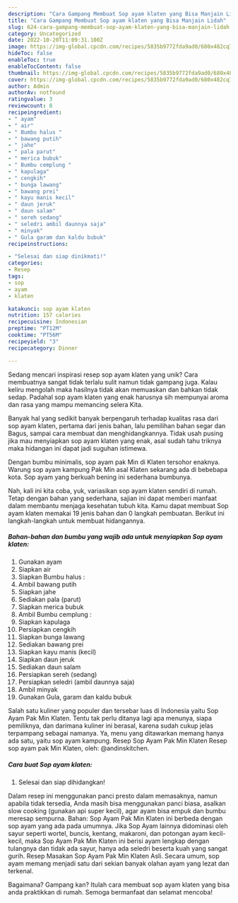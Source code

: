 ```yaml
---
description: "Cara Gampang Membuat Sop ayam klaten yang Bisa Manjain Lidah"
title: "Cara Gampang Membuat Sop ayam klaten yang Bisa Manjain Lidah"
slug: 624-cara-gampang-membuat-sop-ayam-klaten-yang-bisa-manjain-lidah
category: Uncategorized
date: 2022-10-20T11:09:31.100Z
image: https://img-global.cpcdn.com/recipes/5835b9772fda9ad0/680x482cq70/sop-ayam-klaten-foto-resep-utama.jpg
hideToc: false
enableToc: true
enableTocContent: false
thumbnail: https://img-global.cpcdn.com/recipes/5835b9772fda9ad0/680x482cq70/sop-ayam-klaten-foto-resep-utama.jpg
cover: https://img-global.cpcdn.com/recipes/5835b9772fda9ad0/680x482cq70/sop-ayam-klaten-foto-resep-utama.jpg
author: Admin
authorAv: notfound
ratingvalue: 3
reviewcount: 8
recipeingredient:
- " ayam"
- " air"
- " Bumbu halus "
- " bawang putih"
- " jahe"
- " pala parut"
- " merica bubuk"
- " Bumbu cemplung "
- " kapulaga"
- " cengkih"
- " bunga lawang"
- " bawang prei"
- " kayu manis kecil"
- " daun jeruk"
- " daun salam"
- " sereh sedang"
- " seledri ambil daunnya saja"
- " minyak"
- " Gula garam dan kaldu bubuk"
recipeinstructions:

- "Selesai dan siap dinikmati!"
categories:
- Resep
tags:
- sop
- ayam
- klaten

katakunci: sop ayam klaten 
nutrition: 157 calories
recipecuisine: Indonesian
preptime: "PT12M"
cooktime: "PT56M"
recipeyield: "3"
recipecategory: Dinner

---
```





Sedang mencari inspirasi resep sop ayam klaten yang unik? Cara membuatnya sangat tidak terlalu sulit namun tidak gampang juga. Kalau keliru mengolah maka hasilnya tidak akan memuaskan dan bahkan tidak sedap. Padahal sop ayam klaten yang enak harusnya sih mempunyai aroma dan rasa yang mampu memancing selera Kita.





Banyak hal yang sedikit banyak berpengaruh terhadap kualitas rasa dari sop ayam klaten, pertama dari jenis bahan, lalu pemilihan bahan segar dan Bagus, sampai cara membuat dan menghidangkannya. Tidak usah pusing jika mau menyiapkan sop ayam klaten yang enak,      asal sudah tahu triknya maka hidangan ini dapat jadi suguhan istimewa.














Dengan bumbu minimalis, sop ayam pak Min di Klaten tersohor enaknya. Warung sop ayam kampung Pak Min asal Klaten sekarang ada di bebebapa kota. Sop ayam yang berkuah bening ini sederhana bumbunya.






Nah, kali ini kita coba, yuk, variasikan sop ayam klaten sendiri di rumah. Tetap dengan bahan yang sederhana, sajian ini dapat memberi manfaat dalam membantu menjaga kesehatan tubuh kita. Kamu dapat membuat Sop ayam klaten memakai 19 jenis bahan dan 0 langkah pembuatan. Berikut ini langkah-langkah untuk membuat hidangannya.

<!--inarticleads1-->

##### Bahan-bahan dan bumbu yang wajib ada untuk menyiapkan Sop ayam klaten:

1. Gunakan  ayam
1. Siapkan  air
1. Siapkan  Bumbu halus :
1. Ambil  bawang putih
1. Siapkan  jahe
1. Sediakan  pala (parut)
1. Siapkan  merica bubuk
1. Ambil  Bumbu cemplung :
1. Siapkan  kapulaga
1. Persiapkan  cengkih
1. Siapkan  bunga lawang
1. Sediakan  bawang prei
1. Siapkan  kayu manis (kecil)
1. Siapkan  daun jeruk
1. Sediakan  daun salam
1. Persiapkan  sereh (sedang)
1. Persiapkan  seledri (ambil daunnya saja)
1. Ambil  minyak
1. Gunakan  Gula, garam dan kaldu bubuk


Salah satu kuliner yang populer dan tersebar luas di Indonesia yaitu Sop Ayam Pak Min Klaten. Tentu tak perlu ditanya lagi apa menunya, siapa pemiliknya, dan darimana kuliner ini berasal, karena sudah cukup jelas terpampang sebagai namanya. Ya, menu yang ditawarkan memang hanya ada satu, yaitu sop ayam kampung. Resep Sop Ayam Pak Min Klaten Resep sop ayam pak Min Klaten, oleh: @andinskitchen. 

<!--inarticleads2-->

##### Cara buat Sop ayam klaten:


1. Selesai dan siap dihidangkan!

Dalam resep ini menggunakan panci presto dalam memasaknya, namun apabila tidak tersedia, Anda masih bisa menggunakan panci biasa, asalkan slow cooking (gunakan api super kecil), agar ayam bisa empuk dan bumbu meresap sempurna. Bahan: Sop Ayam Pak Min Klaten ini berbeda dengan sop ayam yang ada pada umumnya. Jika Sop Ayam lainnya didominasi oleh sayur seperti wortel, buncis, kentang, makaroni, dan potongan ayam kecil-kecil, maka Sop Ayam Pak Min Klaten ini berisi ayam lengkap dengan tulangnya dan tidak ada sayur, hanya ada seledri beserta kuah yang sangat gurih. Resep Masakan Sop Ayam Pak Min Klaten Asli. Secara umum, sop ayam memang menjadi satu dari sekian banyak olahan ayam yang lezat dan terkenal. 

Bagaimana? Gampang kan? Itulah cara membuat sop ayam klaten yang bisa anda praktikkan di rumah. Semoga bermanfaat dan selamat mencoba!
